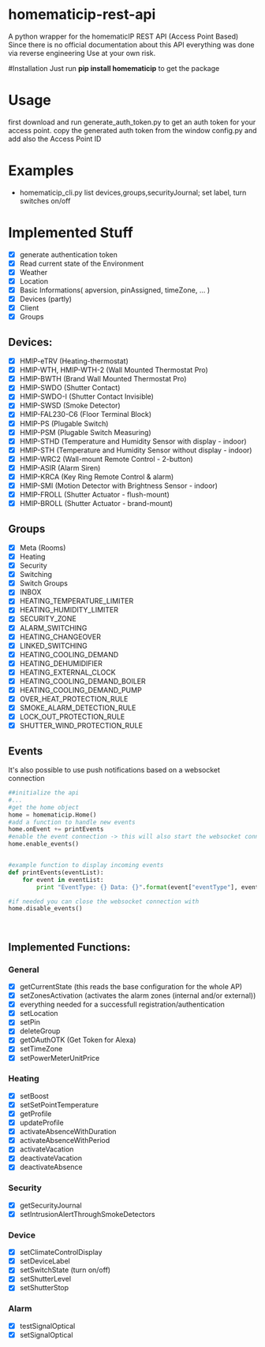 # homematicip-rest-api #
A python wrapper for the homematicIP REST API (Access Point Based)
Since there is no official documentation about this API everything was done via reverse engineering
Use at your own risk.

#Installation
Just run **pip install homematicip** to get the package

# Usage #
first download and run generate_auth_token.py to get an auth token for your access point.
copy the generated auth token from the window config.py and add also the Access Point ID

# Examples #
* homematicip_cli.py list devices,groups,securityJournal; set label, turn switches on/off

# Implemented Stuff #
- [X] generate authentication token
- [X] Read current state of the Environment
- [X] Weather
- [X] Location
- [X] Basic Informations( apversion, pinAssigned, timeZone, ... )
- [X] Devices (partly)
- [X] Client
- [X] Groups

## Devices: ##
- [X] HMIP-eTRV (Heating-thermostat)
- [X] HMIP-WTH, HMIP-WTH-2 (Wall Mounted Thermostat Pro)
- [X] HMIP-BWTH (Brand Wall Mounted Thermostat Pro)
- [X] HMIP-SWDO (Shutter Contact)
- [X] HMIP-SWDO-I (Shutter Contact Invisible)
- [X] HMIP-SWSD (Smoke Detector)
- [X] HMIP-FAL230-C6 (Floor Terminal Block)
- [X] HMIP-PS (Plugable Switch)
- [X] HMIP-PSM (Plugable Switch Measuring)
- [X] HMIP-STHD (Temperature and Humidity Sensor with display - indoor)
- [X] HMIP-STH (Temperature and Humidity Sensor without display - indoor)
- [X] HMIP-WRC2 (Wall-mount Remote Control - 2-button)
- [X] HMIP-ASIR (Alarm Siren)
- [X] HMIP-KRCA (Key Ring Remote Control & alarm)
- [X] HMIP-SMI (Motion Detector with Brightness Sensor - indoor)
- [X] HMIP-FROLL (Shutter Actuator - flush-mount)
- [X] HMIP-BROLL (Shutter Actuator - brand-mount)

## Groups ##
- [X] Meta (Rooms)
- [X] Heating
- [X] Security
- [X] Switching
- [X] Switch Groups
- [X] INBOX
- [X] HEATING_TEMPERATURE_LIMITER
- [X] HEATING_HUMIDITY_LIMITER
- [X] SECURITY_ZONE
- [X] ALARM_SWITCHING
- [X] HEATING_CHANGEOVER
- [X] LINKED_SWITCHING
- [X] HEATING_COOLING_DEMAND
- [X] HEATING_DEHUMIDIFIER
- [X] HEATING_EXTERNAL_CLOCK
- [X] HEATING_COOLING_DEMAND_BOILER
- [X] HEATING_COOLING_DEMAND_PUMP
- [X] OVER_HEAT_PROTECTION_RULE
- [X] SMOKE_ALARM_DETECTION_RULE
- [X] LOCK_OUT_PROTECTION_RULE
- [X] SHUTTER_WIND_PROTECTION_RULE

## Events ##
It's also possible to use push notifications based on a websocket connection
```python
##initialize the api
#...
#get the home object
home = homematicip.Home()
#add a function to handle new events
home.onEvent += printEvents
#enable the event connection -> this will also start the websocket connection to the homeMaticIP Cloud
home.enable_events()


#example function to display incoming events
def printEvents(eventList):
    for event in eventList:
        print "EventType: {} Data: {}".format(event["eventType"], event["data"])

#if needed you can close the websocket connection with
home.disable_events()




```

## Implemented Functions: ##
### General ###
- [X] getCurrentState (this reads the base configuration for the whole AP)
- [X] setZonesActivation (activates the alarm zones (internal and/or external))
- [X] everything needed for a successfull registration/authentication
- [X] setLocation
- [X] setPin
- [X] deleteGroup
- [X] getOAuthOTK (Get Token for Alexa)
- [X] setTimeZone
- [X] setPowerMeterUnitPrice

### Heating ###
- [X] setBoost
- [X] setSetPointTemperature
- [X] getProfile
- [X] updateProfile
- [X] activateAbsenceWithDuration
- [X] activateAbsenceWithPeriod
- [X] activateVacation
- [X] deactivateVacation
- [X] deactivateAbsence

### Security ###
- [X] getSecurityJournal
- [X] setIntrusionAlertThroughSmokeDetectors

### Device ###
- [X] setClimateControlDisplay
- [X] setDeviceLabel
- [X] setSwitchState (turn on/off)
- [X] setShutterLevel
- [X] setShutterStop

### Alarm ###
- [X] testSignalOptical
- [X] setSignalOptical

